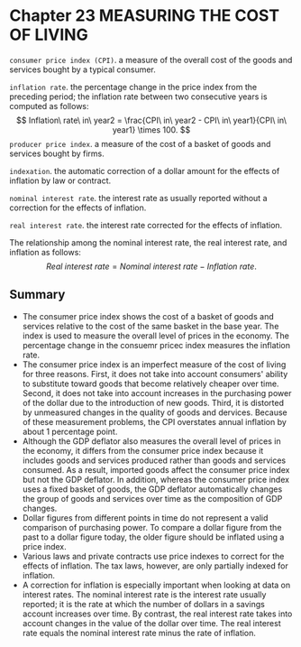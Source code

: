 # Chapter 23 MEASURING THE COST OF LIVING



`consumer price index (CPI)`. a measure of the overall cost of the goods and services bought by a typical consumer.

`inflation rate`. the percentage change in the price index from the preceding period; the inflation rate between two consecutive years is computed as follows:
$$
Inflation\ rate\ in\ year2 = \frac{CPI\ in\ year2 - CPI\ in\ year1}{CPI\ in\ year1} \times 100.
$$
`producer price index`. a measure of the cost of a basket of goods and services bought by firms.

`indexation`. the automatic correction of a dollar amount for the effects of inflation by law or contract.

`nominal interest rate`. the interest rate as usually reported without a correction for the effects of inflation.

`real interest rate`. the interest rate corrected for the effects of inflation.

The relationship among the nominal interest rate, the real interest rate, and inflation as follows:
$$
Real\ interest\ rate = Nominal\ interest\ rate - Inflation\ rate.
$$



## Summary

- The consumer price index shows the cost of a basket of goods and services relative to the cost of the same basket in the base year. The index is used to measure the overall level of prices in the economy. The percentage change in the consuemr pricec index measures the inflation rate.
- The consumer price index is an imperfect measure of the cost of living for three reasons. First, it does not take into account consumers' ability to substitute toward goods that become relatively cheaper over time. Second, it does not take into account increases in the purchasing power of the dollar due to the introduction of new goods. Third, it is distorted by unmeasured changes in the quality of goods and dervices. Because of these measurement problems, the CPI overstates annual inflation by about 1 percentage point.
- Although the GDP deflator also measures the overall level of prices in the economy, it differs from the consumer price index because it includes goods and services produced rather than goods and services consumed. As a result, imported goods affect the consumer price index but not the GDP deflator. In addition, whereas the consumer price index uses a fixed basket of goods, the GDP deflator automatically changes the group of goods and services over time as the composition of GDP changes.
- Dollar figures from different points in time do not represent a valid comparison of purchasing power. To compare a dollar figure from the past to a dollar figure today, the older figure should be inflated using a price index.
- Various laws and private contracts use price indexes to correct for the effects of inflation. The tax laws, however, are only partially indexed for inflation.
- A correction for inflation is especially important when looking at data on interest rates. The nominal interest rate is the interest rate usually reported; it is the rate at which the number of dollars in a savings account increases over time. By contrast, the real interest rate takes into account changes in the value of the dollar over time. The real interest rate equals the nominal interest rate minus the rate of inflation.


